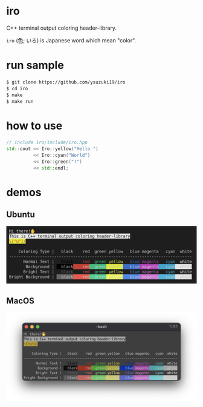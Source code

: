 # iro
C++ terminal output coloring header-library.

`iro` (色; いろ) is Japanese word which mean "color".

# run sample

```bash
$ git clone https://github.com/ysuzuki19/iro
$ cd iro
$ make
$ make run
```

# how to use

```cpp
// include iro/include/iro.hpp
std::cout << Iro::yellow("Hello ")
          << Iro::cyan("World")
          << Iro::green("!")
          << std::endl;
```

# demos
## Ubuntu

![files](./demos/iro_demo_ubuntu.png)

## MacOS

![files](./demos/iro_demo_macos.png)